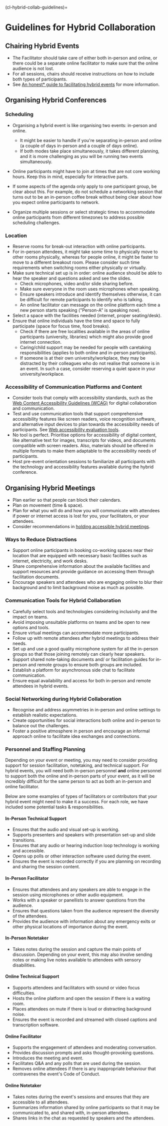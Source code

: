 (cl-hybrid-collab-guidelines)=
# Guidelines for Hybrid Collaboration

## Chairing Hybrid Events
- The Facilitator should take care of either both in-person and online, or there could be a separate online facilitator to make sure that the online audience is not lost.
- For all sessions, chairs should receive instructions on how to include both types of participants.
- See [An honest* guide to facilitating hybrid events](https://www.sessionlab.com/blog/hybrid-events-guide) for more information.

## Organising Hybrid Conferences

### Scheduling

- Organising a hybrid event is like organising two events: in-person and online. 
    - It might be easier to handle if you're separating in-person and online (a couple of days in-person and a couple of days online).
    - If both modes take place simultaneously, it takes different planning, and it is more challenging as you will be running two events simultaneously. 

- Online participants might have to join at times that are not core working hours.
Keep this in mind, especially for interactive parts.
- If some aspects of the agenda only apply to one participant group, be clear about this.
For example, do not schedule a networking session that turns out to be an in-person coffee break without being clear about how you expect online participants to network.
- Organize multiple sessions or select strategic times to accommodate online participants from different timezones to address possible scheduling challenges.

### Location

- Reserve rooms for break-out interaction with online participants.
- For in-person attendees, it might take some time to physically move to other rooms physically, whereas for people online, it might be faster to move to a different breakout room.
Please consider such time requirements when switching rooms either physically or virtually. 
- Make sure technical set up is in order: online audience should be able to hear the speaker and questions asked and see the slides. 
    - Check microphones, video and/or slide sharing before.
    - Make sure everyone in the room uses microphones when speaking.
    - Ensure speakers introduce and identify themselves otherwise, it can be difficult for remote participants to identify who is talking.
    - An online facilitator can message on the online platform each time a new person starts speaking ("Person-A" is speaking now).
- Select a space with the facilities needed (internet, proper seating/desk). 
- Ensure that online individuals have the time and space to fully participate (space for focus time, food breaks).
    - Check if there are free localities available in the areas of online participants (university, libraries) which might also provide good internet connection.
    - Caring/child support may be needed for people with caretaking responsibilities (applies to both online and in-person participants).
    - If someone is at their own university/workplace, they may be distracted by their colleagues who do not realise that someone is in an event. In such a case, consider reserving a quiet space in your university/workplace.
 
### Accessibility of Communication Platforms and Content
- Consider tools that comply with accessibility standards, such as the [Web Content Accessibility Guidelines (WCAG)](https://www.w3.org/TR/WCAG21/) for digital collaboration and communication.   
- Test and use communication tools that support comprehensive accessibility features like screen readers, voice recognition software, and alternative input devices to plan towards the accessibility needs of participants.
See [Web accessibility evaluation tools](https://www.w3.org/WAI/test-evaluate/tools/list/).
- No tool is perfect.
Prioritise options for accessibility of digital content, like alternative text for images, transcripts for videos, and documents compatible with screen readers.
Also, materials should be offered in multiple formats to make them adaptable to the accessibility needs of participants.
- Host pre-event orientation sessions to familiarize all participants with the technology and accessibility features available during the hybrid conference.

## Organising Hybrid Meetings

- Plan earlier so that people can block their calendars.
- Plan on movement (time & space).
- Plan for what you will do and how you will communicate with attendees if power or internet access is lost for you, your facilitators, or your attendees.
- Consider recommendations in [holding accessible hybrid meetings](https://raw.githack.com/w3c/apa/9c9109f52551b42e27f77a61b30415602df39565/remote-meetings/index.html#holding-accessible-hybrid-meetings).

### Ways to Reduce Distractions

- Support online participants in booking co-working spaces near their location that are equipped with necessary basic facilities such as internet, electricity, and work desks.
- Share comprehensive information about the available facilities and support resources and provide guidance on accessing them through facilitation documents.
- Encourage speakers and attendees who are engaging online to blur their background and to limit background noise as much as possible.

### Communication Tools for Hybrid Collaboration

- Carefully select tools and technologies considering inclusivity and the impact on teams.
- Avoid imposing unsuitable platforms on teams and be open to new options and tools.
- Ensure virtual meetings can accommodate more participants.
- Follow up with remote attendees after hybrid meetings to address their needs.
- Set up and use a good quality microphone system for all the in-person groups so that those joining remotely can clearly hear speakers.
- Support shared note-taking documents and/ or facilitation guides for in-person and remote groups to ensure both groups are included.
- Establish a platform for asynchronous side chat to facilitate communication.
- Ensure equal availability and access for both in-person and remote attendees in hybrid events.

### Social Networking during Hybrid Collaboration

- Recognise and address asymmetries in in-person and online settings to establish realistic expectations.
- Create opportunities for social interactions both online and in-person to balance out the challenges.
- Foster a positive atmosphere in person and encourage an informal approach online to facilitate idea exchanges and connections.

### Personnel and Staffing Planning

Depending on your event or meeting, you may need to consider providing support for session facilitation, notetaking, and technical support. 
For hybrid events, you will need both in-person personnel **and** online personnel to support both the online and in-person parts of your event, as it will be incredibly difficult for the same person to act as both an in-person and online facilitator.

Below are some examples of types of facilitators or contributors that your hybrid event might need to make it a success. 
For each role, we have included some potential tasks & responsibilities. 

#### In-Person Technical Support
- Ensures that the audio and visual set-up is working.
- Supports presenters and speakers with presentation set-up and slide transitions.
- Ensures that any audio or hearing induction loop technology is working and accessible.
- Opens up polls or other interaction software used during the event.
- Ensures the event is recorded correctly if you are planning on recording and sharing the session content.

#### In-Person Facilitator
- Ensures that attendees and any speakers are able to engage in the session using microphones or other audio equipment.
- Works with a speaker or panellists to answer questions from the audience.
- Ensures that questions taken from the audience represent the diversity of the attendees.
- Provides the audience with information about any emergency exits or other physical locations of importance during the event.

#### In-Person Notetaker
- Takes notes during the session and capture the main points of discussion.
  Depending on your event, this may also involve sending notes or making live notes available to attendees with sensory disabilities. 

#### Online Technical Support
- Supports attendees and facilitators with sound or video focus difficulties.
- Hosts the online platform and open the session if there is a waiting room.
- Places attendees on mute if there is loud or distracting background noise.
- Ensures the event is recorded and streamed with closed captions and transcription software.

#### Online Facilitator
- Supports the engagement of attendees and moderating conversation.
- Provides discussion prompts and asks thought-provoking questions.
- Introduces the meeting and event.
- Facilitates Q&A and any polls that are used during the session.
- Removes online attendees if there is any inappropriate behaviour that contravenes the event's Code of Conduct.

#### Online Notetaker
- Takes notes during the event's sessions and ensures that they are accessible to all attendees.
- Summarizes information shared by online participants so that it may be communicated to, and shared with, in-person attendees.
- Shares links in the chat as requested by speakers and the attendees.






